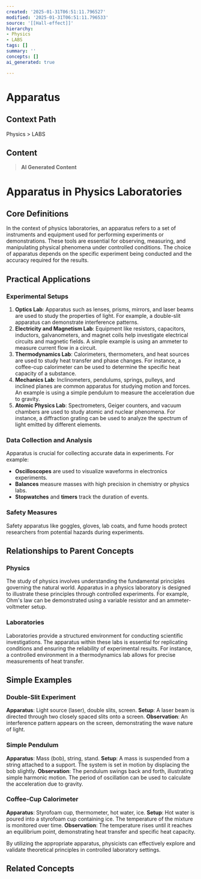 ```yaml
---
created: '2025-01-31T06:51:11.796527'
modified: '2025-01-31T06:51:11.796533'
source: '[[Hall-effect]]'
hierarchy:
- Physics
- LABS
tags: []
summary: ''
concepts: []
ai_generated: true

---
```


# Apparatus

## Context Path
Physics > LABS

## Content
> **AI Generated Content**
 # Apparatus in Physics Laboratories

## Core Definitions

In the context of physics laboratories, an apparatus refers to a set of instruments and equipment used for performing experiments or demonstrations. These tools are essential for observing, measuring, and manipulating physical phenomena under controlled conditions. The choice of apparatus depends on the specific experiment being conducted and the accuracy required for the results.

## Practical Applications

### Experimental Setups

1. **Optics Lab**: Apparatus such as lenses, prisms, mirrors, and laser beams are used to study the properties of light. For example, a double-slit apparatus can demonstrate interference patterns.
2. **Electricity and Magnetism Lab**: Equipment like resistors, capacitors, inductors, galvanometers, and magnet coils help investigate electrical circuits and magnetic fields. A simple example is using an ammeter to measure current flow in a circuit.
3. **Thermodynamics Lab**: Calorimeters, thermometers, and heat sources are used to study heat transfer and phase changes. For instance, a coffee-cup calorimeter can be used to determine the specific heat capacity of a substance.
4. **Mechanics Lab**: Inclinometers, pendulums, springs, pulleys, and inclined planes are common apparatus for studying motion and forces. An example is using a simple pendulum to measure the acceleration due to gravity.
5. **Atomic Physics Lab**: Spectrometers, Geiger counters, and vacuum chambers are used to study atomic and nuclear phenomena. For instance, a diffraction grating can be used to analyze the spectrum of light emitted by different elements.

### Data Collection and Analysis

Apparatus is crucial for collecting accurate data in experiments. For example:
- **Oscilloscopes** are used to visualize waveforms in electronics experiments.
- **Balances** measure masses with high precision in chemistry or physics labs.
- **Stopwatches** and **timers** track the duration of events.

### Safety Measures

Safety apparatus like goggles, gloves, lab coats, and fume hoods protect researchers from potential hazards during experiments.

## Relationships to Parent Concepts

### Physics

The study of physics involves understanding the fundamental principles governing the natural world. Apparatus in a physics laboratory is designed to illustrate these principles through controlled experiments. For example, Ohm's law can be demonstrated using a variable resistor and an ammeter-voltmeter setup.

### Laboratories

Laboratories provide a structured environment for conducting scientific investigations. The apparatus within these labs is essential for replicating conditions and ensuring the reliability of experimental results. For instance, a controlled environment in a thermodynamics lab allows for precise measurements of heat transfer.

## Simple Examples

### Double-Slit Experiment

**Apparatus**: Light source (laser), double slits, screen.
**Setup**: A laser beam is directed through two closely spaced slits onto a screen.
**Observation**: An interference pattern appears on the screen, demonstrating the wave nature of light.

### Simple Pendulum

**Apparatus**: Mass (bob), string, stand.
**Setup**: A mass is suspended from a string attached to a support. The system is set in motion by displacing the bob slightly.
**Observation**: The pendulum swings back and forth, illustrating simple harmonic motion. The period of oscillation can be used to calculate the acceleration due to gravity.

### Coffee-Cup Calorimeter

**Apparatus**: Styrofoam cup, thermometer, hot water, ice.
**Setup**: Hot water is poured into a styrofoam cup containing ice. The temperature of the mixture is monitored over time.
**Observation**: The temperature rises until it reaches an equilibrium point, demonstrating heat transfer and specific heat capacity.

By utilizing the appropriate apparatus, physicists can effectively explore and validate theoretical principles in controlled laboratory settings.

## Related Concepts
